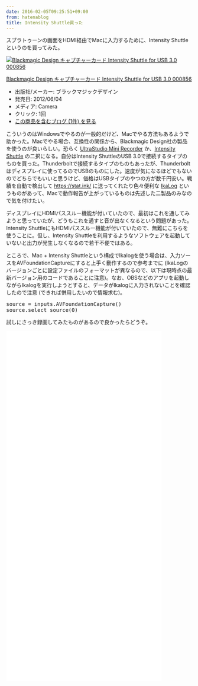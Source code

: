 ```yaml
---
date: 2016-02-05T09:25:51+09:00
from: hatenablog
title: Intensity Shuttle買った
---
```


<p>スプラトゥーンの画面をHDMI経由でMacに入力するために、Intensity Shuttleというのを買ってみた。</p>

<p></p><div class="hatena-asin-detail">
<a href="http://www.amazon.co.jp/exec/obidos/ASIN/B003WSQTWU/r7kamura-22/"><img src="http://ecx.images-amazon.com/images/I/31dfk9yvC6L._SL160_.jpg" class="hatena-asin-detail-image" alt="Blackmagic Design キャプチャーカード Intensity Shuttle for USB 3.0 000856" title="Blackmagic Design キャプチャーカード Intensity Shuttle for USB 3.0 000856"></a><div class="hatena-asin-detail-info">
<p class="hatena-asin-detail-title"><a href="http://www.amazon.co.jp/exec/obidos/ASIN/B003WSQTWU/r7kamura-22/">Blackmagic Design キャプチャーカード Intensity Shuttle for USB 3.0 000856</a></p>
<ul>
<li>
<span class="hatena-asin-detail-label">出版社/メーカー:</span> ブラックマジックデザイン</li>
<li>
<span class="hatena-asin-detail-label">発売日:</span> 2012/06/04</li>
<li>
<span class="hatena-asin-detail-label">メディア:</span> Camera</li>
<li> <span class="hatena-asin-detail-label">クリック</span>: 1回</li>
<li><a href="http://d.hatena.ne.jp/asin/B003WSQTWU/r7kamura-22" target="_blank">この商品を含むブログ (1件) を見る</a></li>
</ul>
</div>
<div class="hatena-asin-detail-foot"></div>
</div>

<p>こういうのはWindowsでやるのが一般的だけど、Macでやる方法もあるようで助かった。Macでやる場合、互換性の関係から、Blackmagic Design社の製品を使うのが良いらしい。恐らく <a href="https://www.blackmagicdesign.com/jp/store/record-capture-playback/ultrastudiothunderbolt/W-DLUS-04">UltraStudio Mini Recorder</a> か、<a href="https://www.blackmagicdesign.com/jp/products/intensity">Intensity Shuttle</a> の二択になる。自分はIntensity ShuttleのUSB 3.0で接続するタイプのものを買った。Thunderboltで接続するタイプのものもあったが、Thunderboltはディスプレイに使ってるのでUSBのものにした。速度が気になるほどでもないのでどちらでもいいと思うけど、価格はUSBタイプのやつの方が数千円安い。戦績を自動で検出して <a href="https://stat.ink/">https://stat.ink/</a> に送ってくれたり色々便利な <a href="https://github.com/hasegaw/IkaLog">IkaLog</a> というものがあって、Macで動作報告が上がっているものは先述した二製品のみなので気を付けたい。</p>

<p>ディスプレイにHDMIパススルー機能が付いていたので、最初はこれを通してみようと思っていたが、どうもこれを通すと音が出なくなるという問題があった。Intensity ShuttleにもHDMIパススルー機能が付いていたので、無難にこちらを使うことに。但し、Intensity Shuttleを利用するようなソフトウェアを起動していないと出力が発生しなくなるので若干不便ではある。</p>

<p>ところで、Mac + Intensity Shuttleという構成でIkalogを使う場合は、入力ソースをAVFoundationCaptureにすると上手く動作するので参考までに (IkaLogのバージョンごとに設定ファイルのフォーマットが異なるので、以下は現時点の最新バージョン用のコードであることに注意)。なお、OBSなどのアプリを起動しながらIkalogを実行しようとすると、データがIkalogに入力されないことを確認したので注意 (できれば併用したいので情報求む)。</p>

<pre class="code" data-lang="" data-unlink>source = inputs.AVFoundationCapture()
source.select_source(0)</pre>


<p>試しにさっき録画してみたものがあるので良かったらどうぞ。</p>

<iframe width="420" height="315" frameborder="0" allowfullscreen="" src="//www.youtube.com/embed/cUvP1cshSrs"></iframe>




<iframe width="420" height="315" frameborder="0" allowfullscreen="" src="//www.youtube.com/embed/fTkwLncEiH8"></iframe>




<iframe width="420" height="315" frameborder="0" allowfullscreen="" src="//www.youtube.com/embed/JVg1-Y8XEbM"></iframe>



